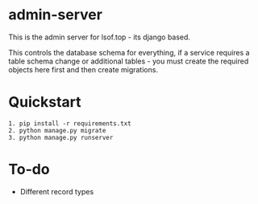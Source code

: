 # admin-server
This is the admin server for lsof.top - its django based.

This controls the database schema for everything, if a service requires a table schema change or additional tables - you must create the required objects here first and then create migrations.

# Quickstart
```
1. pip install -r requirements.txt
2. python manage.py migrate
3. python manage.py runserver
```

# To-do
- Different record types